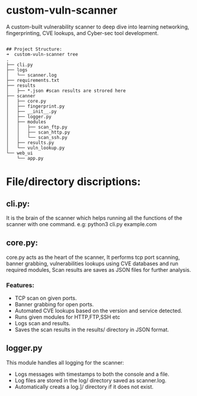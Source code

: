 # custom-vuln-scanner
A custom-built vulnerability scanner to deep dive into learning networking, fingerprinting, CVE lookups, and Cyber-sec tool development.

```

## Project Structure:
➜  custom-vuln-scanner tree              
.
├── cli.py
├── logs
│   └── scanner.log
├── requirements.txt
├── results
│   ├── *.json #scan results are strored here 
├── scanner
│   ├── core.py
│   ├── fingerprint.py
│   ├── __init__.py
│   ├── logger.py
│   ├── modules
│   │   ├── scan_ftp.py
│   │   ├── scan_http.py
│   │   └── scan_ssh.py
│   ├── results.py
│   └── vuln_lookup.py
└── web_ui
    └── app.py
```

# File/directory discriptions:

## cli.py:
It is the brain of the scanner which helps running all the functions of the scanner with one command. e.g: python3 cli.py example.com

## core.py:
core.py acts as the heart of the scanner, It performs tcp port scanning, banner grabbing, vulnerabilities lookups using CVE databases and run required modules, Scan results are saves as JSON files for further analysis.

### Features:
- TCP scan on given ports.
- Banner grabbing for open ports.
- Automated CVE lookups based on the version and service detected.
- Runs given modules for HTTP,FTP,SSH etc
- Logs scan and results.
- Saves the scan results in the results/ directory in JSON format.

## logger.py
This module handles all logging for the scanner:
- Logs messages with timestamps to both the console and a file.
- Log files are stored in the log/ directory saved as scanner.log.
- Automatically creats a log.]/ directory if it does not exist.
